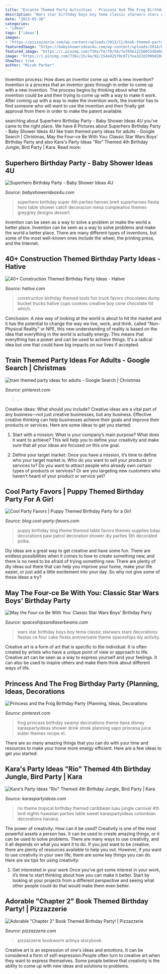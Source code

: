 ```yaml
---
title: "Encanto Themed Party Activities - Princess And The Frog Birthday Party {planning, Ideas, Decorations"
description: "Wars star birthday boys boy tema classic starwars stars decorations fiestas ce four cake fiesta anniversaire theme spaceships diy activity"
date: "2023-05-30"
categories:
- "ideas"
tags: ["ideas"]
images:
- "https://pizzazzerie.com/wp-content/uploads/2013/11/book-themed-party-4.jpg"
featuredImage: "https://babyshowerideas4u.com/wp-content/uploads/2014/05/superhero-birthday-party-ideas-1024x753.jpg"
featured_image: "https://i.pinimg.com/736x/fe/70/56/fe705612256015db4668bc160a04d370--party-ideas-for-adults-themed-parties.jpg"
image: "https://i.pinimg.com/736x/15/4a/92/154a925f0c871fea322d2999d20daaf1--frog-decorations-frog-princess.jpg"
ShowToc: true
author: "Micah Parker"
---
```



Invention process: How does an inventor come up with a new invention?
Invention is a process that an inventor goes through in order to come up with a new invention. The process begins by thinking about what the invention could be and then trying to come up with a way to make it work. After coming up with a way to make the invention work, the inventor has to find someone who will want to use the invention and then finally get approval from them in order to make the patent available.

	

		
searching about Superhero Birthday Party - Baby Shower Ideas 4U you've came to the right place. We have 8 Pictures about Superhero Birthday Party - Baby Shower Ideas 4U like train themed party ideas for adults - Google Search | Christmas, May the Four-ce Be With You: Classic Star Wars Boys&#039; Birthday Party and also Kara&#039;s Party Ideas &quot;Rio&quot; Themed 4th Birthday Jungle, Bird Party | Kara. Read more:
		
    
## Superhero Birthday Party - Baby Shower Ideas 4U

<img loading=lazy src="https://babyshowerideas4u.com/wp-content/uploads/2014/05/superhero-birthday-party-ideas-1024x753.jpg" onerror="this.onerror=null;this.src='https://tse4.mm.bing.net/th?id=OIP.lrr8qIWwOTUlQpSiPUpX6gHaFc&amp;pid=15.1';" alt="Superhero Birthday Party - Baby Shower Ideas 4U">

_Source: babyshowerideas4u.com_

>superhero birthday super 4th parties heroes brett superheroes fiesta hero table shower catch decoracion mesa cumpleaños themes greygrey designs dessert. 

	

Invention can be seen as a way to solve a problem or make the world a better place.
Invention can be seen as a way to solve problems and make the world a better place. There are many different types of inventions, but some of the most well-known ones include the wheel, the printing press, and the Internet.

    
## 40+ Construction Themed Birthday Party Ideas - Hative

<img loading=lazy src="https://hative.com/wp-content/uploads/2015/06/construction-birthday-party/37-construction-themed-birthday-party.jpg" onerror="this.onerror=null;this.src='https://tse3.mm.bing.net/th?id=OIP.UgfeAcTSFX2iv97Xi2fV_QHaKX&amp;pid=15.1';" alt="40+ Construction Themed Birthday Party Ideas - Hative">

_Source: hative.com_

>construction birthday themed tools fun truck favors chocolates dump bucket trucks hative cups cookies creative boy cone chocolate hit which. 

	

Conclusion:
A new way of looking at the world is about to hit the market and it has the potential to change the way we live, work, and think. called "Non-Physical Reality" or NPE, this new understanding of reality is based on the idea that everything in the world is actually energy. This means that everything has a power and can be used to achieve things. It's a radical idea but one that could have big impacts on our lives if accepted.

    
## Train Themed Party Ideas For Adults - Google Search | Christmas

<img loading=lazy src="https://i.pinimg.com/736x/fe/70/56/fe705612256015db4668bc160a04d370--party-ideas-for-adults-themed-parties.jpg" onerror="this.onerror=null;this.src='https://tse2.mm.bing.net/th?id=OIP.gaUHWUrg4gm3y5S41VadSgHaFj&amp;pid=15.1';" alt="train themed party ideas for adults - Google Search | Christmas">

_Source: pinterest.com_

>. 

	

Creative ideas: What should you include?
Creative ideas are a vital part of any business—not just creative businesses, but any business. Effective creative thinking can help businesses achieve their goals and improve their products or services. Here are some ideas to get you started:
1. Start with a mission: What is your company’s main purpose? What does it want to achieve? This will help you to define your creativity and make sure that all your ideas are focused on this one goal.

2. Define your target market: Once you have a mission, it’s time to define who your target market is. Who do you want to sell your products or services to? Do you want to attract people who already own certain types of products or services? Or are you targeting new customers who haven’t heard of your product or service yet?

    
## Cool Party Favors | Puppy Themed Birthday Party For A Girl

<img loading=lazy src="http://blog.cool-party-favors.com/wp-content/uploads/2013/10/Puppy-Party-Theme.jpg" onerror="this.onerror=null;this.src='https://tse2.mm.bing.net/th?id=OIP.8QfZky9KbWzBuqWoNDKcLQHaLS&amp;pid=15.1';" alt="Cool Party Favors | Puppy Themed Birthday Party for a Girl">

_Source: blog.cool-party-favors.com_

>puppy birthday dog theme themed table favors themes supplies bday decorations paw patrol decoration shower diy parties 5th decorated polka. 

	

Diy ideas are a great way to get creative and have some fun. There are endless possibilities when it comes to how to create something new, and there is no need to be afraid of trying something new. There are plenty of diy ideas out there that can help you improve your home, make your life easier, or just add a little excitement into your day. So why not give some of these ideas a try?

    
## May The Four-ce Be With You: Classic Star Wars Boys&#039; Birthday Party

<img loading=lazy src="https://spaceshipsandlaserbeams.com/wp-content/uploads/2015/09/boys-star-wars-birthday-party-ideas-1.jpg" onerror="this.onerror=null;this.src='https://tse4.mm.bing.net/th?id=OIP.2jCo43R65OY8W1MWQJMglQHaLH&amp;pid=15.1';" alt="May the Four-ce Be With You: Classic Star Wars Boys&#039; Birthday Party">

_Source: spaceshipsandlaserbeams.com_

>wars star birthday boys boy tema classic starwars stars decorations fiestas ce four cake fiesta anniversaire theme spaceships diy activity. 

	

Creative art is a form of art that is specific to the individual. It is often created by artists who have a unique point of view or approach to life. Creative art can be seen as a way to express yourself and your feelings. It can also be used to inspire others and make them think about different ways of life.

    
## Princess And The Frog Birthday Party {Planning, Ideas, Decorations

<img loading=lazy src="https://i.pinimg.com/736x/15/4a/92/154a925f0c871fea322d2999d20daaf1--frog-decorations-frog-princess.jpg" onerror="this.onerror=null;this.src='https://tse4.mm.bing.net/th?id=OIP.HTP_2OJWSnMt3qMnP5g8cQHaJ3&amp;pid=15.1';" alt="Princess and the Frog Birthday Party {Planning, Ideas, Decorations">

_Source: pinterest.com_

>frog princess birthday swamp decorations theme tiana disney karaspartyideas shower drink shrek planning sapo princesa juice water themes recipe el. 

	

There are so many amazing things that you can do with your time and resources to make your home more energy efficient. Here are a few ideas to get you started:

    
## Kara&#039;s Party Ideas &quot;Rio&quot; Themed 4th Birthday Jungle, Bird Party | Kara

<img loading=lazy src="http://www.karaspartyideas.com/wp-content/uploads/2012/06/301792_297076123720054_820311155_n_600x898.jpg" onerror="this.onerror=null;this.src='https://tse4.mm.bing.net/th?id=OIP.gRNms9EqEFCPEHGpX3fVrQHaLF&amp;pid=15.1';" alt="Kara&#039;s Party Ideas &quot;Rio&quot; Themed 4th Birthday Jungle, Bird Party | Kara">

_Source: karaspartyideas.com_

>rio theme tropical birthday themed caribbean luau jungle carnival 4th bird nights hawaiian parties table sweet karaspartyideas colombian decorations havana. 

	

The power of creativity: How can it be used?
Creativity is one of the most powerful assets a person has. It can be used to create amazing things, or it can be used to solve problems. There are many ways to use creativity, and it all depends on what you want it to do. If you just want to be creative, there are plenty of resources available to help you out. However, if you want to use creativity in your own life, there are some key things you can do. Here are six tips for using creativity: 
1. Get interested in your work
Once you’ve got some interest in your work, it’s time to start thinking about how you can make it better. Start by looking at your projects from a different perspective and seeing what other people could do that would make them even better.

    
## Adorable &quot;Chapter 2&quot; Book Themed Birthday Party! | Pizzazzerie

<img loading=lazy src="https://pizzazzerie.com/wp-content/uploads/2013/11/book-themed-party-4.jpg" onerror="this.onerror=null;this.src='https://tse3.mm.bing.net/th?id=OIP.FGLcJBFTAuSIAOxIdOxGQwHaLH&amp;pid=15.1';" alt="Adorable &quot;Chapter 2&quot; Book Themed Birthday Party! | Pizzazzerie">

_Source: pizzazzerie.com_

>pizzazzerie bookworm artinya storybook. 

	

Creative art is an expression of one's ideas and emotions. It can be considered a form of self-expression.People often turn to creative art when they want to express themselves. Some people believe that creativity is the ability to come up with new ideas and solutions to problems.

